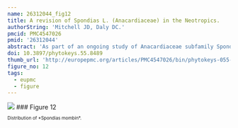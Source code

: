 ```yaml
---
name: 26312044_fig12
title: A revision of Spondias L. (Anacardiaceae) in the Neotropics.
authorString: 'Mitchell JD, Daly DC.'
pmcid: PMC4547026
pmid: '26312044'
abstract: 'As part of an ongoing study of Anacardiaceae subfamily Spondioideae, the ten native and one introduced species of Spondias in the Neotropics are revised. The genus is circumscribed. Three new species, Spondiasadmirabilis, Spondiasexpeditionaria, and Spondiasglobosa, are described and illustrated; a key to the taxa found in the Neotropics and distribution maps are provided. The Paleotropical species and allied genera are reviewed. Diagnostic character sets include leaf architecture, habit, flower morphology, and gross fruit morphology. Notes on the ecology and economic botany of the species are provided.'
doi: 10.3897/phytokeys.55.8489
thumb_url: 'http://europepmc.org/articles/PMC4547026/bin/phytokeys-055-001-g012.gif'
figure_no: 12
tags:
  - eupmc
  - figure
---
```

<img src='http://europepmc.org/articles/PMC4547026/bin/phytokeys-055-001-g012.jpg' style='max-height: 300px'>
### Figure 12
<p style='font-size: 10px;'>Distribution of *<named-content content-type="taxon-name"><named-content content-type="genus">Spondias</named-content> <named-content content-type="species">mombin</named-content></named-content>*.</p>